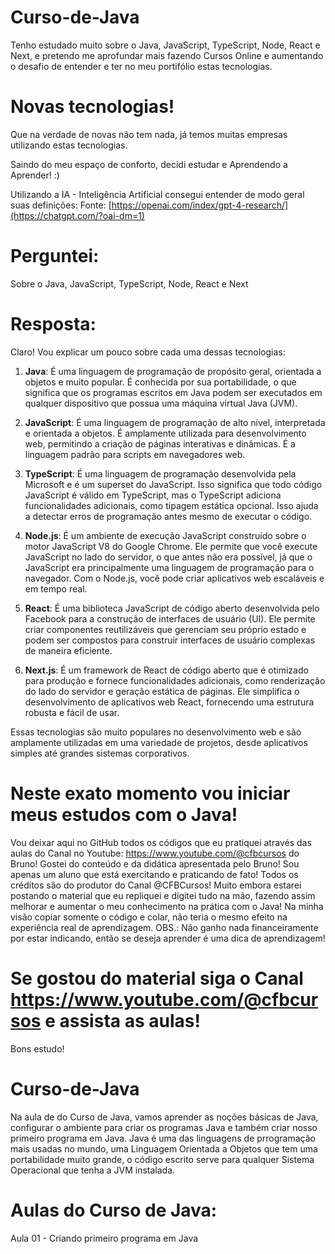 # Curso-de-Java
Tenho estudado muito sobre o Java, JavaScript, TypeScript, Node, React e Next, e pretendo me aprofundar mais fazendo Cursos Online e aumentando o desafio de entender e ter no meu portifólio estas tecnologias.

# Novas tecnologias!
Que na verdade de novas não tem nada, já temos muitas empresas utilizando estas tecnologias.

Saindo do meu espaço de conforto, decidi estudar e Aprendendo a Aprender! :)

Utilizando a IA - Inteligência Artificial consegui entender de modo geral suas definições:
Fonte: [https://openai.com/index/gpt-4-research/](https://chatgpt.com/?oai-dm=1)

# Perguntei: 
Sobre o Java, JavaScript, TypeScript, Node, React e Next

# Resposta: 
Claro! Vou explicar um pouco sobre cada uma dessas tecnologias:

1. **Java**: É uma linguagem de programação de propósito geral, orientada a objetos e muito popular. É conhecida por sua portabilidade, o que significa que os programas escritos em Java podem ser executados em qualquer dispositivo que possua uma máquina virtual Java (JVM).

2. **JavaScript**: É uma linguagem de programação de alto nível, interpretada e orientada a objetos. É amplamente utilizada para desenvolvimento web, permitindo a criação de páginas interativas e dinâmicas. É a linguagem padrão para scripts em navegadores web.

3. **TypeScript**: É uma linguagem de programação desenvolvida pela Microsoft e é um superset do JavaScript. Isso significa que todo código JavaScript é válido em TypeScript, mas o TypeScript adiciona funcionalidades adicionais, como tipagem estática opcional. Isso ajuda a detectar erros de programação antes mesmo de executar o código.

4. **Node.js**: É um ambiente de execução JavaScript construído sobre o motor JavaScript V8 do Google Chrome. Ele permite que você execute JavaScript no lado do servidor, o que antes não era possível, já que o JavaScript era principalmente uma linguagem de programação para o navegador. Com o Node.js, você pode criar aplicativos web escaláveis e em tempo real.

5. **React**: É uma biblioteca JavaScript de código aberto desenvolvida pelo Facebook para a construção de interfaces de usuário (UI). Ele permite criar componentes reutilizáveis que gerenciam seu próprio estado e podem ser compostos para construir interfaces de usuário complexas de maneira eficiente.

6. **Next.js**: É um framework de React de código aberto que é otimizado para produção e fornece funcionalidades adicionais, como renderização do lado do servidor e geração estática de páginas. Ele simplifica o desenvolvimento de aplicativos web React, fornecendo uma estrutura robusta e fácil de usar.

Essas tecnologias são muito populares no desenvolvimento web e são amplamente utilizadas em uma variedade de projetos, desde aplicativos simples até grandes sistemas corporativos.

# Neste exato momento vou iniciar meus estudos com o Java!
Vou deixar aqui no GitHub todos os códigos que eu pratiquei através das aulas do Canal no Youtube: https://www.youtube.com/@cfbcursos do Bruno!
Gostei do conteúdo e da didática apresentada pelo Bruno!
Sou apenas um aluno que está exercitando e praticando de fato!
Todos os créditos são do produtor do Canal @CFBCursos!
Muito embora estarei postando o material que eu repliquei e digitei tudo na mão, fazendo assim melhorar e aumentar o meu conhecimento na prática com o Java!
Na minha visão copiar somente o código e colar, não teria o mesmo efeito na experiência real de aprendizagem.
OBS.: Não ganho nada financeiramente por estar indicando, então se deseja aprender é uma dica de aprendizagem!

# Se gostou do material siga o Canal **https://www.youtube.com/@cfbcursos** e assista as aulas!
Bons estudo!

# Curso-de-Java
Na aula de do Curso de Java, vamos aprender as noções básicas de Java, configurar o ambiente para criar os programas Java e também criar nosso primeiro programa em Java.
Java é uma das linguagens de prrogramação mais usadas no mundo, uma Linguagem Orientada a Objetos que tem uma portabilidade muito grande, o código escrito serve para qualquer Sistema Operacional que tenha a JVM instalada.

# Aulas do Curso de Java:

Aula 01 - Criando primeiro programa em Java

